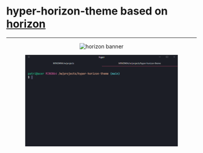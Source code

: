 # hyper-horizon-theme based on [horizon](https://github.com/jolaleye/horizon-theme-vscode/)
---
<p align="center">
  <img alt="horizon banner" src="https://i.imgur.com/pwBUCSe.png">
</p>
<p align="center">
  <img alt="horizon banner" src="assets/screenshot (2).png" width="80%">
</p>
